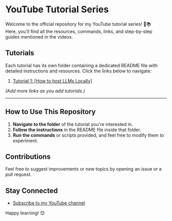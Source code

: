 # YouTube Tutorial Series

Welcome to the official repository for my YouTube tutorial series! 🎥📚  
Here, you'll find all the resources, commands, links, and step-by-step guides mentioned in the videos.

## Tutorials

Each tutorial has its own folder containing a dedicated README file with detailed instructions and resources. Click the links below to navigate:

1. [Tutorial 1: [How to host LLMs Locally]](tutorials/tutorial-1/README.md)

*(Add more links as you add tutorials.)*

---

## How to Use This Repository

1. **Navigate to the folder** of the tutorial you're interested in.
2. **Follow the instructions** in the README file inside that folder.
3. **Run the commands** or scripts provided, and feel free to modify them to experiment.

## Contributions

Feel free to suggest improvements or new topics by opening an issue or a pull request.

## Stay Connected

- [Subscribe to my YouTube channel](https://www.youtube.com/@joe_rasa)   

Happy learning! 😊
